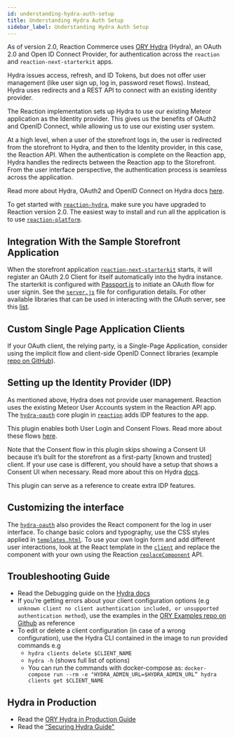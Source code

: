 ```yaml
---
id: understanding-hydra-auth-setup
title: Understanding Hydra Auth Setup
sidebar_label: Understanding Hydra Auth Setup
---
```


As of version 2.0, Reaction Commerce uses [ORY Hydra](https://github.com/ory/hydra) (Hydra), an OAuth 2.0 and Open ID Connect Provider, for authentication across the `reaction` and `reaction-next-starterkit` apps.

Hydra issues access, refresh, and ID Tokens, but does not offer user management (like user sign up, log in, password reset flows). Instead, Hydra uses redirects and a REST API to connect with an existing identity provider.

The Reaction implementation sets up Hydra to use our existing Meteor application as the Identity provider. This gives us the benefits of OAuth2 and OpenID Connect, while allowing us to use our existing user system.

At a high level, when a user of the storefront logs in, the user is redirected from the storefront to Hydra, and then to the Identity provider, in this case, the Reaction API. When the authentication is complete on the Reaction app, Hydra handles the redirects between the Reaction app to the Storefront. From the user interface perspective, the authentication process is seamless across the application.

Read more about Hydra, OAuth2 and OpenID Connect on Hydra docs [here](https://www.ory.sh/docs/guides/master/hydra/).

To get started with [`reaction-hydra`](https://github.com/reactioncommerce/reaction-hydra), make sure you have upgraded to Reaction version 2.0. The easiest way to install and run all the application is to use [`reaction-platform`](https://github.com/reactioncommerce/reaction-platform).

## Integration With the Sample Storefront Application

When the storefront application  [`reaction-next-starterkit`](https://github.com/reactioncommerce/reaction-next-starterkit) starts, it will register an OAuth 2.0 Client for itself automatically into the hydra instance. The starterkit is configured with [Passport.js](http://www.passportjs.org/) to initiate an OAuth flow for user signin. See the [`server.js`](https://github.com/reactioncommerce/reaction-next-starterkit/blob/v0.1.0/src/server.js) file for configuration details. For other available libraries that can be used in interacting with the OAuth server, see this [list](https://www.ory.sh/docs/guides/master/hydra/6-how-to/2-architecture#interacting-with-oauth-20).

## Custom Single Page Application Clients

If your OAuth client, the relying party, is a Single-Page Application, consider using the implicit flow and client-side OpenID Connect libraries (example [repo on GitHub](https://github.com/IdentityModel/oidc-client-js)).

## Setting up the Identity Provider (IDP)

As mentioned above, Hydra does not provide user management. Reaction uses the existing Meteor User Accounts system in the Reaction API app. The [`hydra-oauth`](https://github.com/reactioncommerce/reaction/tree/v2.0.0-rc.3/imports/plugins/core/hydra-oauth) core plugin in [`reaction`](https://github.com/reactioncommerce/reaction/) adds IDP features to the app.

This plugin enables both User Login and Consent Flows. Read more about these flows [here](https://www.ory.sh/docs/guides/master/hydra/3-overview/1-oauth2#implementing-a-login--consent-provider).

Note that the Consent flow in this plugin skips showing a Consent UI because it’s built for the storefront as a first-party [known and trusted] client. If your use case is different, you should have a setup that shows a Consent UI when necessary. Read more about this on Hydra [docs](https://www.ory.sh/docs/guides/master/hydra/3-overview/1-oauth2#user-consent).

This plugin can serve as a reference to create extra IDP features.

## Customizing the interface

The [`hydra-oauth`](https://github.com/reactioncommerce/reaction/tree/v2.0.0-rc.3/imports/plugins/core/hydra-oauth) also provides the React component for the log in user interface. To change basic colors and typography, use the CSS styles applied in [`templates.html`](https://github.com/reactioncommerce/reaction/blob/v2.0.0-rc.3/imports/plugins/core/hydra-oauth/client/templates.html). To use your own login form and add different user interactions, look at the React template in the [`client`](https://github.com/reactioncommerce/reaction/tree/v2.0.0-rc.3/imports/plugins/core/hydra-oauth/client) and replace the component with your own using the Reaction [`replaceComponent`](http://localhost:4000/docs/components-api#replacing-components) API.

## Troubleshooting Guide

* Read the Debugging guide on the [Hydra docs](https://www.ory.sh/docs/guides/master/hydra/6-how-to/4-debug)
* If you’re getting errors about your client configuration options (e.g `unknown client no client authentication included, or unsupported authentication method`), use the examples in the [ORY Examples repo on Github](https://github.com/ory/examples/tree/master/full-stack/config/hydra/clients) as reference
* To edit or delete a client configuration (in case of a wrong configuration), use the Hydra CLI contained in the image to run provided commands e.g
    * `hydra clients delete $CLIENT_NAME`
    * `hydra -h` (shows full list of options)
    * You can run the commands with docker-compose as: `docker-compose run --rm -e "HYDRA_ADMIN_URL=$HYDRA_ADMIN_URL” hydra clients get $CLIENT_NAME`

## Hydra in Production
* Read the [ORY Hydra in Production Guide](https://www.ory.sh/docs/guides/master/hydra/6-how-to/1-production)
* Read the [“Securing Hydra Guide"](https://www.ory.sh/docs/guides/master/hydra/2-environment/1-securing-ory-hydra)
